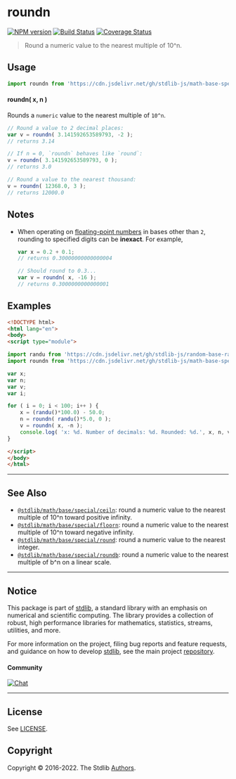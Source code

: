 <!--

@license Apache-2.0

Copyright (c) 2018 The Stdlib Authors.

Licensed under the Apache License, Version 2.0 (the "License");
you may not use this file except in compliance with the License.
You may obtain a copy of the License at

   http://www.apache.org/licenses/LICENSE-2.0

Unless required by applicable law or agreed to in writing, software
distributed under the License is distributed on an "AS IS" BASIS,
WITHOUT WARRANTIES OR CONDITIONS OF ANY KIND, either express or implied.
See the License for the specific language governing permissions and
limitations under the License.

-->

# roundn

[![NPM version][npm-image]][npm-url] [![Build Status][test-image]][test-url] [![Coverage Status][coverage-image]][coverage-url] <!-- [![dependencies][dependencies-image]][dependencies-url] -->

> Round a numeric value to the nearest multiple of 10^n.



<section class="usage">

## Usage

```javascript
import roundn from 'https://cdn.jsdelivr.net/gh/stdlib-js/math-base-special-roundn@esm/index.mjs';
```

#### roundn( x, n )

Rounds a `numeric` value to the nearest multiple of `10^n`.

```javascript
// Round a value to 2 decimal places:
var v = roundn( 3.141592653589793, -2 );
// returns 3.14

// If n = 0, `roundn` behaves like `round`:
v = roundn( 3.141592653589793, 0 );
// returns 3.0

// Round a value to the nearest thousand:
v = roundn( 12368.0, 3 );
// returns 12000.0
```

</section>

<!-- /.usage -->

<section class="notes">

## Notes

-   When operating on [floating-point numbers][ieee754] in bases other than `2`, rounding to specified digits can be **inexact**. For example,

    ```javascript
    var x = 0.2 + 0.1;
    // returns 0.30000000000000004

    // Should round to 0.3...
    var v = roundn( x, -16 );
    // returns 0.3000000000000001
    ```

</section>

<!-- /.notes -->

<section class="examples">

## Examples

<!-- eslint no-undef: "error" -->

```html
<!DOCTYPE html>
<html lang="en">
<body>
<script type="module">

import randu from 'https://cdn.jsdelivr.net/gh/stdlib-js/random-base-randu@esm/index.mjs';
import roundn from 'https://cdn.jsdelivr.net/gh/stdlib-js/math-base-special-roundn@esm/index.mjs';

var x;
var n;
var v;
var i;

for ( i = 0; i < 100; i++ ) {
    x = (randu()*100.0) - 50.0;
    n = roundn( randu()*5.0, 0 );
    v = roundn( x, -n );
    console.log( 'x: %d. Number of decimals: %d. Rounded: %d.', x, n, v );
}

</script>
</body>
</html>
```

</section>

<!-- /.examples -->

<!-- Section for related `stdlib` packages. Do not manually edit this section, as it is automatically populated. -->

<section class="related">

* * *

## See Also

-   <span class="package-name">[`@stdlib/math/base/special/ceiln`][@stdlib/math/base/special/ceiln]</span><span class="delimiter">: </span><span class="description">round a numeric value to the nearest multiple of 10^n toward positive infinity.</span>
-   <span class="package-name">[`@stdlib/math/base/special/floorn`][@stdlib/math/base/special/floorn]</span><span class="delimiter">: </span><span class="description">round a numeric value to the nearest multiple of 10^n toward negative infinity.</span>
-   <span class="package-name">[`@stdlib/math/base/special/round`][@stdlib/math/base/special/round]</span><span class="delimiter">: </span><span class="description">round a numeric value to the nearest integer.</span>
-   <span class="package-name">[`@stdlib/math/base/special/roundb`][@stdlib/math/base/special/roundb]</span><span class="delimiter">: </span><span class="description">round a numeric value to the nearest multiple of b^n on a linear scale.</span>

</section>

<!-- /.related -->

<!-- Section for all links. Make sure to keep an empty line after the `section` element and another before the `/section` close. -->


<section class="main-repo" >

* * *

## Notice

This package is part of [stdlib][stdlib], a standard library with an emphasis on numerical and scientific computing. The library provides a collection of robust, high performance libraries for mathematics, statistics, streams, utilities, and more.

For more information on the project, filing bug reports and feature requests, and guidance on how to develop [stdlib][stdlib], see the main project [repository][stdlib].

#### Community

[![Chat][chat-image]][chat-url]

---

## License

See [LICENSE][stdlib-license].


## Copyright

Copyright &copy; 2016-2022. The Stdlib [Authors][stdlib-authors].

</section>

<!-- /.stdlib -->

<!-- Section for all links. Make sure to keep an empty line after the `section` element and another before the `/section` close. -->

<section class="links">

[npm-image]: http://img.shields.io/npm/v/@stdlib/math-base-special-roundn.svg
[npm-url]: https://npmjs.org/package/@stdlib/math-base-special-roundn

[test-image]: https://github.com/stdlib-js/math-base-special-roundn/actions/workflows/test.yml/badge.svg?branch=main
[test-url]: https://github.com/stdlib-js/math-base-special-roundn/actions/workflows/test.yml?query=branch:main

[coverage-image]: https://img.shields.io/codecov/c/github/stdlib-js/math-base-special-roundn/main.svg
[coverage-url]: https://codecov.io/github/stdlib-js/math-base-special-roundn?branch=main

<!--

[dependencies-image]: https://img.shields.io/david/stdlib-js/math-base-special-roundn.svg
[dependencies-url]: https://david-dm.org/stdlib-js/math-base-special-roundn/main

-->

[chat-image]: https://img.shields.io/gitter/room/stdlib-js/stdlib.svg
[chat-url]: https://gitter.im/stdlib-js/stdlib/

[stdlib]: https://github.com/stdlib-js/stdlib

[stdlib-authors]: https://github.com/stdlib-js/stdlib/graphs/contributors

[umd]: https://github.com/umdjs/umd
[es-module]: https://developer.mozilla.org/en-US/docs/Web/JavaScript/Guide/Modules

[deno-url]: https://github.com/stdlib-js/math-base-special-roundn/tree/deno
[umd-url]: https://github.com/stdlib-js/math-base-special-roundn/tree/umd
[esm-url]: https://github.com/stdlib-js/math-base-special-roundn/tree/esm
[branches-url]: https://github.com/stdlib-js/math-base-special-roundn/blob/main/branches.md

[stdlib-license]: https://raw.githubusercontent.com/stdlib-js/math-base-special-roundn/main/LICENSE

[ieee754]: https://en.wikipedia.org/wiki/IEEE_754-1985

<!-- <related-links> -->

[@stdlib/math/base/special/ceiln]: https://github.com/stdlib-js/math-base-special-ceiln/tree/esm

[@stdlib/math/base/special/floorn]: https://github.com/stdlib-js/math-base-special-floorn/tree/esm

[@stdlib/math/base/special/round]: https://github.com/stdlib-js/math-base-special-round/tree/esm

[@stdlib/math/base/special/roundb]: https://github.com/stdlib-js/math-base-special-roundb/tree/esm

<!-- </related-links> -->

</section>

<!-- /.links -->
